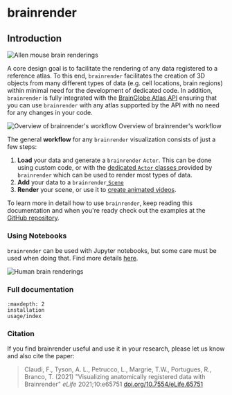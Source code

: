 # brainrender

## Introduction

![Allen mouse brain renderings](images/aba.webp)


A core design goal is to facilitate the rendering of any data registered to a reference atlas. To this end, 
`brainrender` facilitates the creation of 3D objects from many different types of data (e.g. cell locations, 
brain regions) within minimal need for the development of dedicated code. In addition, `brainrender` is fully 
integrated with the [BrainGlobe Atlas API](/documentation/bg-atlasapi/index) ensuring that you can use `brainrender` 
with any atlas supported by the API with no need for any changes in your code.

![Overview of brainrender's workflow](images/design_principles.png)
Overview of brainrender's workflow

The general **workflow** for any `brainrender` visualization consists of just a few steps:

1. **Load** your data and generate a `brainrender` `Actor`. This can be done using custom code, or with the 
[dedicated `Actor` classes ](usage/actors)provided by `brainrender` which can be used to render most types of data.
2. **Add** your data to a `brainrender`[ `Scene`](usage/scene)
3. **Render** your scene, or use it to [create animated videos](usage/videos-animations-and-exporting-to-html).

To learn more in detail how to use `brainrender`, keep reading this documentation and when you're ready check out the 
examples at the [GitHub repository](https://github.com/brainglobe/brainrender).



### Using Notebooks

`brainrender` can be used with Jupyter notebooks, but some care must be used when doing that. 
Find more details [here](usage/using-notebooks.md).

![Human brain renderings](images/humanbrainexp.png)

### Full documentation
```{toctree}
:maxdepth: 2
installation
usage/index
```


### Citation

If you find brainrender useful and use it in your research, please let us know and also cite the paper:

>Claudi, F., Tyson, A. L., Petrucco, L., Margrie, T.W., Portugues, R.,  Branco, T. (2021) "Visualizing anatomically registered data with Brainrender&quot; <i>eLife</i> 2021;10:e65751 [doi.org/10.7554/eLife.65751](https://doi.org/10.7554/eLife.65751)
